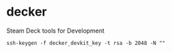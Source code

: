 # decker
Steam Deck tools for Development

```
ssh-keygen -f decker_devkit_key -t rsa -b 2048 -N ""
```
